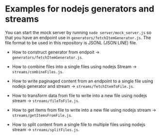 # Examples for nodejs generators and streams

You can start the mock server by running `node server/mock_server.js` so that you have an endpoint use in `generators/fetchItemGenerator.js`. The file format to be used in this repository is JSONL (JSON LINE) file.

- How to construct generator from endpoit -> `generators/fetchItemGenerator.js`.

- How to combine files into a single files using nodejs Stream -> `streams/combineFiles.js`.

- How to write paginaged content from an endpoint to a single file using nodejs generator and stream -> `streams/fetchItemToFile.js`.

- How to transform data from file to write into a new file using nodejs stream -> `streams/fileToFile.js`.

- How to get items from file to write into a new file using nodejs stream -> `streams/getItemsFromFile.js`.

- How to split content from a single file to multiple files using nodejs stream -> `streams/splitFiles.js`.

